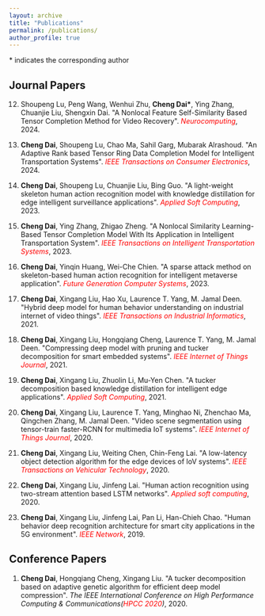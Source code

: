 ```yaml
---
layout: archive
title: "Publications"
permalink: /publications/
author_profile: true
---
```

\* indicates the corresponding author

## Journal Papers
12. Shoupeng Lu, Peng Wang, Wenhui Zhu, **Cheng Dai\***, Ying Zhang, Chuanjie Liu, Shengxin Dai. "A Nonlocal Feature Self-Similarity Based Tensor Completion Method for Video Recovery". <span style="color: #FF0000"><i>Neurocomputing</i></span>, 2024.

11. **Cheng Dai**, Shoupeng Lu, Chao Ma, Sahil Garg, Mubarak Alrashoud. "An Adaptive Rank based Tensor Ring Data Completion Model for Intelligent Transportation Systems". <span style="color: #FF0000"><i>IEEE Transactions on Consumer Electronics</i></span>, 2024.

10. **Cheng Dai**, Shoupeng Lu, Chuanjie Liu, Bing Guo. "A light-weight skeleton human action recognition model with knowledge distillation for edge intelligent surveillance applications". <span style="color: #FF0000"><i>Applied Soft Computing</i></span>, 2023.

9. **Cheng Dai**, Ying Zhang, Zhigao Zheng. "A Nonlocal Similarity Learning-Based Tensor Completion Model With Its Application in Intelligent Transportation System". <span style="color: #FF0000"><i>IEEE Transactions on Intelligent Transportation Systems</i></span>, 2023.

8. **Cheng Dai**, Yinqin Huang, Wei-Che Chien. "A sparse attack method on skeleton-based human action recognition for intelligent metaverse application". <span style="color: #FF0000"><i>Future Generation Computer Systems</i></span>, 2023.

7. **Cheng Dai**, Xingang Liu, Hao Xu, Laurence T. Yang, M. Jamal Deen. "Hybrid deep model for human behavior understanding on industrial internet of video things". <span style="color: #FF0000"><i>IEEE Transactions on Industrial Informatics</i></span>, 2021.

6. **Cheng Dai**, Xingang Liu, Hongqiang Cheng, Laurence T. Yang, M. Jamal Deen. "Compressing deep model with pruning and tucker decomposition for smart embedded systems". <span style="color: #FF0000"><i>IEEE Internet of Things Journal</i></span>, 2021.

5. **Cheng Dai**, Xingang Liu, Zhuolin Li, Mu-Yen Chen. "A tucker decomposition based knowledge distillation for intelligent edge applications". <span style="color: #FF0000"><i>Applied Soft Computing</i></span>, 2021.

4. **Cheng Dai**, Xingang Liu, Laurence T. Yang, Minghao Ni, Zhenchao Ma, Qingchen Zhang, M. Jamal Deen. "Video scene segmentation using tensor-train faster-RCNN for multimedia IoT systems". <span style="color: #FF0000"><i>IEEE Internet of Things Journal</i></span>, 2020.

3. **Cheng Dai**, Xingang Liu, Weiting Chen, Chin-Feng Lai. "A low-latency object detection algorithm for the edge devices of IoV systems". <span style="color: #FF0000"><i>IEEE Transactions on Vehicular Technology</i></span>, 2020.

2. **Cheng Dai**, Xingang Liu, Jinfeng Lai. "Human action recognition using two-stream attention based LSTM networks". <span style="color: #FF0000"><i>Applied soft computing</i></span>, 2020.

1. **Cheng Dai**, Xingang Liu, Jinfeng Lai, Pan Li, Han-Chieh Chao. "Human behavior deep recognition architecture for smart city applications in the 5G environment". <span style="color: #FF0000"><i>IEEE Network</i></span>, 2019.

## Conference Papers
1. **Cheng Dai**, Hongqiang Cheng, Xingang Liu. "A tucker decomposition based on adaptive genetic algorithm for efficient deep model compression". <i>The IEEE International Conference on High Performance Computing & Communications(<span style="color: #FF0000">HPCC 2020</span>)</i>, 2020.